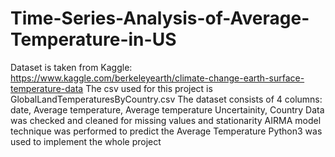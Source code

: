 # Time-Series-Analysis-of-Average-Temperature-in-US

Dataset is taken from Kaggle: https://www.kaggle.com/berkeleyearth/climate-change-earth-surface-temperature-data
The csv used for this project is GlobalLandTemperaturesByCountry.csv
The dataset consists of 4 columns: date, Average temperature,  Average temperature Uncertainity, Country
Data was checked and cleaned for missing values and stationarity
AIRMA model technique was performed to predict the Average Temperature
Python3 was used to implement the whole project
